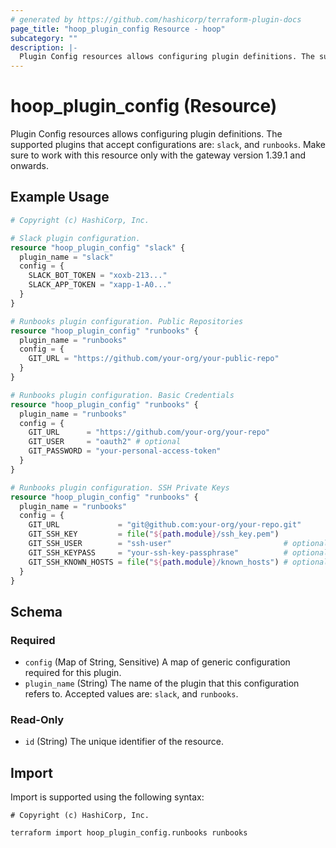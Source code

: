 ```yaml
---
# generated by https://github.com/hashicorp/terraform-plugin-docs
page_title: "hoop_plugin_config Resource - hoop"
subcategory: ""
description: |-
  Plugin Config resources allows configuring plugin definitions. The supported plugins that accept configurations are: slack, and runbooks. Make sure to work with this resource only with the gateway version 1.39.1 and onwards.
---
```


# hoop_plugin_config (Resource)

Plugin Config resources allows configuring plugin definitions. The supported plugins that accept configurations are: `slack`, and `runbooks`. Make sure to work with this resource only with the gateway version 1.39.1 and onwards.

## Example Usage

```terraform
# Copyright (c) HashiCorp, Inc.

# Slack plugin configuration.
resource "hoop_plugin_config" "slack" {
  plugin_name = "slack"
  config = {
    SLACK_BOT_TOKEN = "xoxb-213..."
    SLACK_APP_TOKEN = "xapp-1-A0..."
  }
}

# Runbooks plugin configuration. Public Repositories
resource "hoop_plugin_config" "runbooks" {
  plugin_name = "runbooks"
  config = {
    GIT_URL = "https://github.com/your-org/your-public-repo"
  }
}

# Runbooks plugin configuration. Basic Credentials
resource "hoop_plugin_config" "runbooks" {
  plugin_name = "runbooks"
  config = {
    GIT_URL      = "https://github.com/your-org/your-repo"
    GIT_USER     = "oauth2" # optional
    GIT_PASSWORD = "your-personal-access-token"
  }
}

# Runbooks plugin configuration. SSH Private Keys
resource "hoop_plugin_config" "runbooks" {
  plugin_name = "runbooks"
  config = {
    GIT_URL             = "git@github.com:your-org/your-repo.git"
    GIT_SSH_KEY         = file("${path.module}/ssh_key.pem")
    GIT_SSH_USER        = "ssh-user"                         # optional
    GIT_SSH_KEYPASS     = "your-ssh-key-passphrase"          # optional
    GIT_SSH_KNOWN_HOSTS = file("${path.module}/known_hosts") # optional
  }
}
```

<!-- schema generated by tfplugindocs -->
## Schema

### Required

- `config` (Map of String, Sensitive) A map of generic configuration required for this plugin.
- `plugin_name` (String) The name of the plugin that this configuration refers to. Accepted values are: `slack`, and `runbooks`.

### Read-Only

- `id` (String) The unique identifier of the resource.

## Import

Import is supported using the following syntax:

```shell
# Copyright (c) HashiCorp, Inc.

terraform import hoop_plugin_config.runbooks runbooks
```
